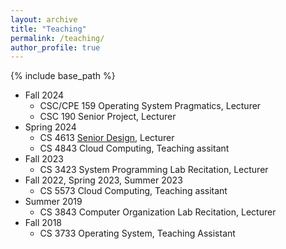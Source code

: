 ```yaml
---
layout: archive
title: "Teaching"
permalink: /teaching/
author_profile: true
---
```


{% include base_path %}

* Fall 2024
	* CSC/CPE 159 Operating System Pragmatics, Lecturer
	* CSC 190 Senior Project, Lecturer
* Spring 2024
	* CS 4613 [Senior Design](https://docs.google.com/document/d/1WkM3TWNvVBtJfX6Al_4_xWi224NkJsmkLir3FjT__T4/edit?usp=sharing), Lecturer
	* CS 4843 Cloud Computing, Teaching assitant
* Fall 2023
	* CS 3423 System Programming Lab Recitation, Lecturer
* Fall 2022, Spring 2023, Summer 2023
	* CS 5573 Cloud Computing, Teaching assitant
* Summer 2019
	* CS 3843 Computer Organization Lab Recitation, Lecturer
* Fall 2018
	* CS 3733 Operating System, Teaching Assistant
